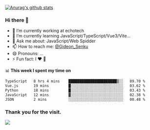 [![Anurag's github stats](https://github-readme-stats.vercel.app/api?username=gideonsenku)](https://github.com/anuraghazra/github-readme-stats)
### Hi there 👋
- 🔭 I’m currently working at echotech
- 🌱 I’m currently learning JavaScript/TypeScript/Vue3/Vite...
- 💬 Ask me about: JavaScript/Web Spidder 
- 📫 How to reach me: [@Gideon_Senku](https://t.me/Gideon_Senku)
- 😄 Pronouns: ...
- ⚡ Fun fact: I ❤️ 🎵

📊 **This week I spent my time on**
<!--START_SECTION:waka-->

```txt
TypeScript   8 hrs 4 mins    ██████████████████████▒░░   89.70 %
Vue.js       19 mins         █░░░░░░░░░░░░░░░░░░░░░░░░   03.62 %
Python       18 mins         █░░░░░░░░░░░░░░░░░░░░░░░░   03.43 %
JavaScript   12 mins         ▓░░░░░░░░░░░░░░░░░░░░░░░░   02.38 %
JSON         2 mins          ░░░░░░░░░░░░░░░░░░░░░░░░░   00.48 %
```

<!--END_SECTION:waka-->


### Thank you for the visit.
![](http://profile-counter.glitch.me/gideonsenku/count.svg)
<!--
**GideonSenku/GideonSenku** is a ✨ _special_ ✨ repository because its `README.md` (this file) appears on your GitHub profile.

Here are some ideas to get you started:

- 🔭 I’m currently working on ...
- 🌱 I’m currently learning ...
- 👯 I’m looking to collaborate on ...
- 🤔 I’m looking for help with ...
- 💬 Ask me about ...
- 📫 How to reach me: ...
- 😄 Pronouns: ...
- ⚡ Fun fact: ...
-->
